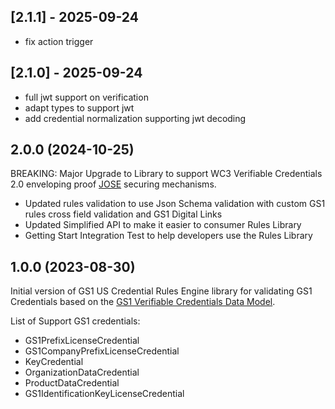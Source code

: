 ## [2.1.1] - 2025-09-24

- fix action trigger


## [2.1.0] - 2025-09-24

- full jwt support on verification
- adapt types to support jwt
- add credential normalization supporting jwt decoding

2.0.0 (2024-10-25)
---
BREAKING: Major Upgrade to Library to support WC3 Verifiable Credentials 2.0 enveloping proof [JOSE](https://www.w3.org/TR/vc-jose-cose/) securing mechanisms. 

- Updated rules validation to use Json Schema validation with custom GS1 rules cross field validation and GS1 Digital Links
- Updated Simplified API to make it easier to consumer Rules Library
- Getting Start Integration Test to help developers use the Rules Library

1.0.0 (2023-08-30)
---

Initial version of GS1 US Credential Rules Engine library for validating GS1 Credentials based on the [GS1 Verifiable Credentials Data Model](https://ref.gs1.org/gs1/vc/data-model/).

List of Support GS1 credentials:
- GS1PrefixLicenseCredential
- GS1CompanyPrefixLicenseCredential
- KeyCredential
- OrganizationDataCredential
- ProductDataCredential
- GS1IdentificationKeyLicenseCredential

